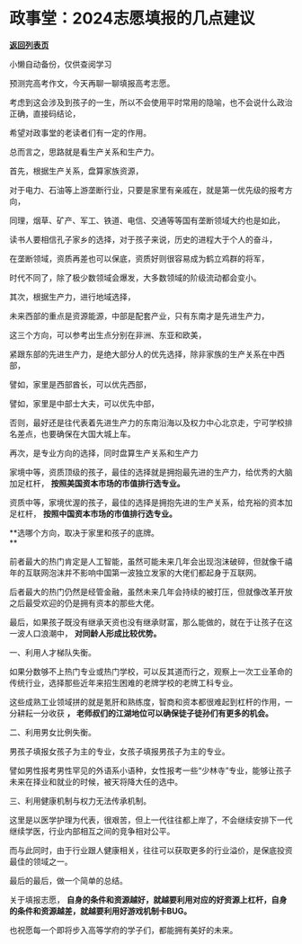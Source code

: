 # 政事堂：2024志愿填报的几点建议

[**返回列表页**](/gzh/政事堂2019)

小懒自动备份，仅供查阅学习

预测完高考作文，今天再聊一聊填报高考志愿。

考虑到这会涉及到孩子的一生，所以不会使用平时常用的隐喻，也不会说什么政治正确，直接码结论，

希望对政事堂的老读者们有一定的作用。

总而言之，思路就是看生产关系和生产力。

  

首先，根据生产关系，盘算家族资源，

对于电力、石油等上游垄断行业，只要是家里有亲戚在，就是第一优先级的报考方向，

同理，烟草、矿产、军工、铁道、电信、交通等等国有垄断领域大约也是如此，

读书人要相信孔子家乡的选择，对于孩子来说，历史的进程大于个人的奋斗，

在垄断领域，资质再差也可以保底，资质好则很容易成为鹤立鸡群的将军，

时代不同了，除了极少数领域会爆发，大多数领域的阶级流动都会变小。

  

其次，根据生产力，进行地域选择，

未来西部的重点是资源能源，中部是配套产业，只有东南才是先进生产力，

这三个方向，可以参考出生点分别在非洲、东亚和欧美，

紧跟东部的先进生产力，是绝大部分人的优先选择，除非家族的生产关系在中西部，

譬如，家里是西部酋长，可以优先西部，

譬如，家里是中部士大夫，可以优先中部，

否则，最好还是往代表着先进生产力的东南沿海以及权力中心北京走，宁可学校排名差点，也要确保在大国大城上车。

  

再次，是专业方向的选择，同时盘算生产关系和生产力

家境中等，资质顶级的孩子，最佳的选择就是拥抱最先进的生产力，给优秀的大脑加足杠杆， **按照美国资本市场的市值排行选专业。**

资质中等，家境优渥的孩子，最佳的选择是拥抱先进的生产关系，给充裕的资本加足杠杆， **按照中国资本市场的市值排行选专业。**

 **选哪个方向，取决于家里和孩子的底牌。  
**

前者最大的热门肯定是人工智能，虽然可能未来几年会出现泡沫破碎，但就像千禧年的互联网泡沫并不影响中国第一波独立发家的大佬们都起身于互联网。

后者最大的热门仍然是经管金融，虽然未来几年会持续的被打压，但就像改革开放之后最受欢迎的仍是拥有资本的那些大佬。

  

最后，如果孩子既没有继承天资也没有继承财富，那么能做的，就在于让孩子在这一波人口浪潮中， **对同龄人形成比较优势。**

一、利用人才梯队失衡。

如果分数够不上热门专业或热门学校，可以反其道而行之，观察上一次工业革命的传统行业，选择那些近年来招生困难的老牌学校的老牌工科专业。

这些成熟工业领域拼的就是氪肝和熟练度，智商和资本都很难起到杠杆的作用，一分耕耘一分收获 **， 老师叔们的江湖地位可以确保徒子徒孙们有更多的机会。**

二、利用男女比例失衡。

男孩子填报女孩子为主的专业，女孩子填报男孩子为主的专业。  

譬如男性报考男性罕见的外语系小语种，女性报考一些“少林寺”专业，能够让孩子未来在择业和就业的时候，被天将降大任的选中。  

三、利用健康机制与权力无法传承机制。  

这里是以医学护理为代表，很艰苦，但上一代往往都上岸了，不会继续安排下一代继续学医，行业内部相互之间的竞争相对公平。

而与此同时，由于行业跟人健康相关，往往可以获取更多的行业溢价，是保底投资最佳的领域之一。  

  

最后的最后，做一个简单的总结。

关于填报志愿， **自身的条件和资源越好，就越要利用对应的好资源上杠杆，自身的条件和资源越差，就越要利用好游戏机制卡BUG。**  

也祝愿每一个即将步入高等学府的学子们，都能拥有美好的未来。  

